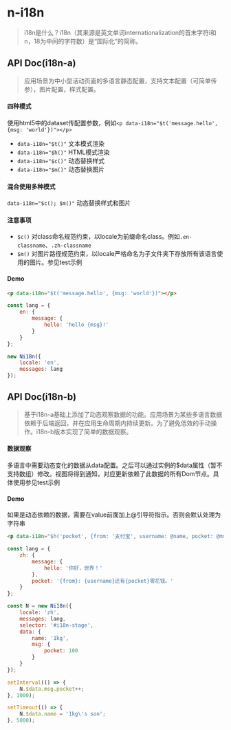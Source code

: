 # n-i18n

> i18n是什么？i18n（其来源是英文单词internationalization的首末字符i和n，18为中间的字符数）是“国际化”的简称。

## API Doc(i18n-a)

> 应用场景为中小型活动页面的多语言静态配置，支持文本配置（可简单传参），图片配置，样式配置。

#### 四种模式

使用html5中的dataset传配置参数，例如`<p data-i18n="$t('message.hello', {msg: 'world'})"></p>`

- `data-i18n="$t()"` 文本模式渲染
- `data-i18n="$h()"` HTML模式渲染
- `data-i18n="$c()"` 动态替换样式
- `data-i18n="$m()"` 动态替换图片

#### 混合使用多种模式

`data-i18n="$c(); $m()"` 动态替换样式和图片

#### 注意事项

- `$c()` 对class命名规范约束，以locale为前缀命名class。例如`.en-classname`、`.zh-classname`
- `$m()` 对图片路径规范约束，以locale严格命名为子文件夹下存放所有该语言使用的图片。参见test示例

#### Demo

```html
<p data-i18n="$t('message.hello', {msg: 'world'})"></p>
```
```javascript
const lang = {
    en: {
        message: {
            hello: 'hello {msg}!'
        }
    }
};

new Ni18n({
    locale: 'en',
    messages: lang
});
```

## API Doc(i18n-b)

> 基于i18n-a基础上添加了动态观察数据的功能。应用场景为某些多语言数据依赖于后端返回，并在应用生命周期内持续更新。为了避免低效的手动操作。i18n-b版本实现了简单的数据观察。

#### 数据观察

多语言中需要动态变化的数据从data配置。之后可以通过实例的$data属性（暂不支持数组）修改。视图将得到通知，对应更新依赖了此数据的所有Dom节点。具体使用参见test示例

#### Demo

如果是动态依赖的数据，需要在value前面加上@引导符指示。否则会默认处理为字符串

```html
<p data-i18n="$h('pocket', {from: '支付宝', username: @name, pocket: @msg.pocket})"></p>
```
```javascript
const lang = {
    zh: {
        message: {
            hello: '你好，世界！'
        },
        pocket: '{from}: {username}还有{pocket}零花钱。'
    }
};

const N = new Ni18n({
    locale: 'zh',
    messages: lang,
    selector: '#i18n-stage',
    data: {
        name: '1kg',
        msg: {
            pocket: 100
        }
    }
});

setInterval(() => {
    N.$data.msg.pocket++;
}, 1000);

setTimeout(() => {
    N.$data.name = '1kg\'s son';
}, 5000);
```